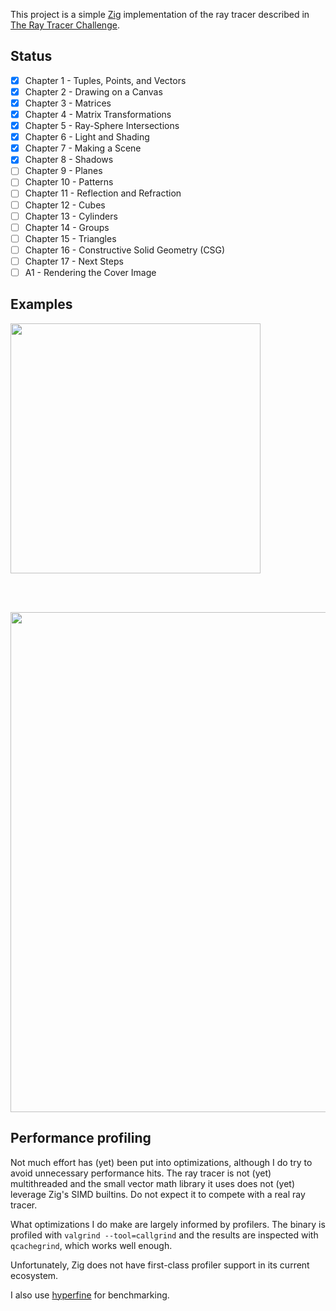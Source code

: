 This project is a simple [Zig](https://ziglang.org/) implementation of the ray tracer described in
[The Ray Tracer Challenge](http://raytracerchallenge.com/).

## Status 

- [x] Chapter 1 - Tuples, Points, and Vectors
- [x] Chapter 2 - Drawing on a Canvas
- [x] Chapter 3 - Matrices
- [x] Chapter 4 - Matrix Transformations
- [x] Chapter 5 - Ray-Sphere Intersections
- [x] Chapter 6 - Light and Shading
- [x] Chapter 7 - Making a Scene
- [x] Chapter 8 - Shadows
- [ ] Chapter 9 - Planes
- [ ] Chapter 10 - Patterns
- [ ] Chapter 11 - Reflection and Refraction
- [ ] Chapter 12 - Cubes
- [ ] Chapter 13 - Cylinders
- [ ] Chapter 14 - Groups
- [ ] Chapter 15 - Triangles
- [ ] Chapter 16 - Constructive Solid Geometry (CSG)
- [ ] Chapter 17 - Next Steps
- [ ] A1 - Rendering the Cover Image

## Examples

<img src=https://github.com/SinclaM/ray-tracer-challenge/assets/82351204/6f4e9293-c8f2-4efa-8868-408df31ebbfa width=400>

<br/><br/>

<img src=https://github.com/SinclaM/ray-tracer-challenge/assets/82351204/99bb3eb1-f128-4e54-a24c-9727ca7659fc width=800> 

## Performance profiling

Not much effort has (yet) been put into optimizations, although I do try to avoid unnecessary performance hits.
The ray tracer is not (yet) multithreaded and the small vector math library it uses does not (yet) leverage Zig's
SIMD builtins. Do not expect it to compete with a real ray tracer.

What optimizations I do make are largely informed by profilers. The binary is profiled with `valgrind --tool=callgrind`
and the results are inspected with `qcachegrind`, which works well enough.

Unfortunately, Zig does not have first-class profiler support in its current ecosystem.

I also use [hyperfine](https://github.com/sharkdp/hyperfine) for benchmarking.
